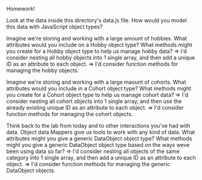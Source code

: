 Homework!

Look at the data inside this directory's data.js file. How would you model this data with JavaScript object types?


Imagine we're storing and working with a large amount of hobbies. What attributes would you include on a Hobby object type? What methods might you create for a Hobby object type to help us manage hobby data?
=> I'd consider nesting all hobby objects into 1 single array, and then add a unique ID as an attribute to each object.
=> I'd consider function methods for managing the hobby objects.

Imagine we're storing and working with a large maount of cohorts. What attributes would you include in a Cohort object type? What methods might you create for a Cohort object type to help us manage cohort data?
=> I'd consider nesting all cohort objects into 1 single array, and then use the already existing unique ID as an attribute to each object.
=> I'd consider function methods for managing the cohort  objects.

Think back to the lab from today and to other interactions you've had with data. Object data Mappers give us tools to work with any kind of data. What attributes might you give a generic DataObject object type? What methods might you give a generic DataObject object type based on the ways weve been using data so far?
=> I'd consider nesting all objects of the same category into 1 single array, and then add a unique ID as an attribute to each object.
=> I'd consider function methods for managing the generic DataObject objects.
